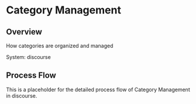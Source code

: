 # Category Management

## Overview

How categories are organized and managed

System: discourse

## Process Flow

This is a placeholder for the detailed process flow of Category Management in discourse.

